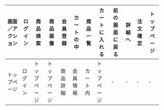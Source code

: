|画面／アクション|ログイン|商品検索|商品画像|会員登録|カートの中|商品一覧|カートに入れる|前の画面に戻る|詳細へ|注文確定|トップページ|
|--------------|--------|-------|-------|-------|----------|-------|-------------|-------------|-----|-------|------------|
|トップページ|ログイン|トップページ|トップページ|商品詳細|会員情報|カート内|トップページ|-|-|-|-|トップページ|

